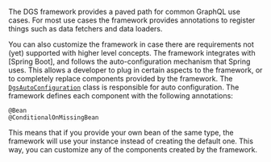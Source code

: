 
The DGS framework provides a paved path for common GraphQL use cases.
For most use cases the framework provides annotations to register<!-- http://go/pv --> things such as data fetchers and data loaders.

You can also customize the framework in case there are requirements not (yet) supported<!-- http://go/pv --> with higher level concepts.
The framework integrates with [Spring Boot], and follows the auto-configuration mechanism that Spring uses.
This allows a developer to plug in certain aspects to the framework, or to completely replace components provided by the framework.
The [`DgsAutoConfiguration`](https://github.com/Netflix/dgs-framework/blob/master/graphql-dgs-spring-boot-oss-autoconfigure/src/main/kotlin/com/netflix/graphql/dgs/autoconfig/DgsAutoConfiguration.kt) class is responsible for auto configuration.
The framework defines each component with the following annotations:

```
@Bean
@ConditionalOnMissingBean
```

This means that if you provide your own bean of the same type, the framework will use your instance instead of creating the default one.
This way, you can customize any of the components created by the framework.


